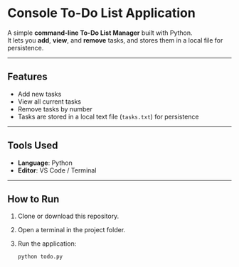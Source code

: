 #  Console To-Do List Application

A simple **command-line To-Do List Manager** built with Python.  
It lets you **add**, **view**, and **remove** tasks, and stores them in a local file for persistence.

---

## Features

- Add new tasks
- View all current tasks
- Remove tasks by number
- Tasks are stored in a local text file (`tasks.txt`) for persistence

---

## Tools Used

- **Language**: Python
- **Editor**: VS Code / Terminal

---

## How to Run

1. Clone or download this repository.
2. Open a terminal in the project folder.
3. Run the application:

   ```bash
   python todo.py
